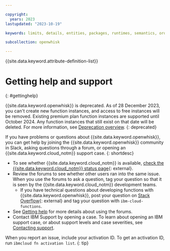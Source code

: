 ```yaml
---

copyright:
  years: 2023
lastupdated: "2023-10-19"

keywords: limits, details, entities, packages, runtimes, semantics, ordering actions, functions, statelessness, activation, action

subcollection: openwhisk

---
```


{{site.data.keyword.attribute-definition-list}}


# Getting help and support
{: #gettinghelp}

{{site.data.keyword.openwhisk}} is deprecated. As of 28 December 2023, you can't create new function instances, and access to free instances will be removed. Existing premium plan function instances are supported until October 2024. Any function instances that still exist on that date will be deleted. For more information, see [Deprecation overview](/docs/openwhisk?topic=openwhisk-dep-overview).
{: deprecated}

If you have problems or questions about {{site.data.keyword.openwhisk}}, you can get help by joining the {{site.data.keyword.openwhisk}} community in Slack, asking questions through a forum, or opening an {{site.data.keyword.cloud_notm}} support case.
{: shortdesc}

-   To see whether {{site.data.keyword.cloud_notm}} is available, [check the {{site.data.keyword.cloud_notm}} status page](https://cloud.ibm.com/status?selected=status){: external}.
-   Review the forums to see whether other users ran into the same issue. When you use the forums to ask a question, tag your question so that it is seen by the {{site.data.keyword.cloud_notm}} development teams.
    -   If you have technical questions about developing functions with {{site.data.keyword.openwhisk}}, post your question on [Stack Overflow](https://stackoverflow.com/questions/tagged/ibm-cloud-functions){: external} and tag your question with `ibm-cloud-functions`.
-   See [Getting help](/docs/get-support) for more details about using the forums.
-   Contact IBM Support by opening a case. To learn about opening an IBM support case, or about support levels and case severities, see [Contacting support](/docs/get-support).

When you report an issue, include your activation ID. To get an activation ID, run `ibmcloud fn activation list`.
{: tip}



